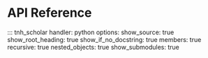 # API Reference

::: tnh_scholar
    handler: python
    options:
        show_source: true
        show_root_heading: true
        show_if_no_docstring: true
        members: true
        recursive: true
        nested_objects: true
        show_submodules: true

